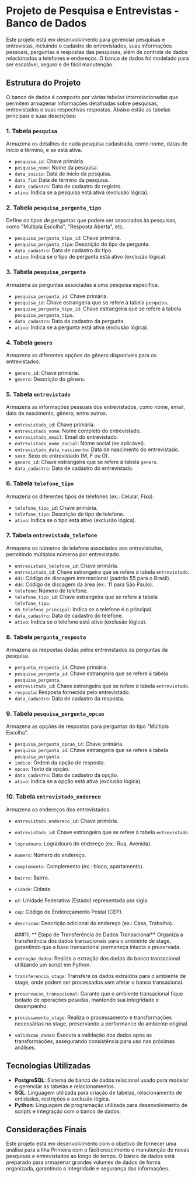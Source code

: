 # Projeto de Pesquisa e Entrevistas - Banco de Dados

Este projeto está em desenvolvimento para gerenciar pesquisas e entrevistas, incluindo o cadastro de entrevistados, suas informações pessoais, perguntas e respostas das pesquisas, além de controle de dados relacionados a telefones e endereços. O banco de dados foi modelado para ser escalável, seguro e de fácil manutenção.

## Estrutura do Projeto

O banco de dados é composto por várias tabelas interrelacionadas que permitem armazenar informações detalhadas sobre pesquisas, entrevistados e suas respectivas respostas. Abaixo estão as tabelas principais e suas descrições:

### 1. **Tabela `pesquisa`**
Armazena os detalhes de cada pesquisa cadastrada, como nome, datas de início e término, e se está ativa.

- `pesquisa_id`: Chave primária.
- `pesquisa_nome`: Nome da pesquisa.
- `data_inicio`: Data de início da pesquisa.
- `data_fim`: Data de término da pesquisa.
- `data_cadastro`: Data de cadastro do registro.
- `ativo`: Indica se a pesquisa está ativa (exclusão lógica).

### 2. **Tabela `pesquisa_pergunta_tipo`**
Define os tipos de perguntas que podem ser associados às pesquisas, como "Múltipla Escolha", "Resposta Aberta", etc.

- `pesquisa_pergunta_tipo_id`: Chave primária.
- `pesquisa_pergunta_tipo`: Descrição do tipo de pergunta.
- `data_cadastro`: Data de cadastro do tipo.
- `ativo`: Indica se o tipo de pergunta está ativo (exclusão lógica).

### 3. **Tabela `pesquisa_pergunta`**
Armazena as perguntas associadas a uma pesquisa específica.

- `pesquisa_pergunta_id`: Chave primária.
- `pesquisa_id`: Chave estrangeira que se refere à tabela `pesquisa`.
- `pesquisa_pergunta_tipo_id`: Chave estrangeira que se refere à tabela `pesquisa_pergunta_tipo`.
- `data_cadastro`: Data de cadastro da pergunta.
- `ativo`: Indica se a pergunta está ativa (exclusão lógica).

### 4. **Tabela `genero`**
Armazena as diferentes opções de gênero disponíveis para os entrevistados.

- `genero_id`: Chave primária.
- `genero`: Descrição do gênero.

### 5. **Tabela `entrevistado`**
Armazena as informações pessoais dos entrevistados, como nome, email, data de nascimento, gênero, entre outros.

- `entrevistado_id`: Chave primária.
- `entrevistado_nome`: Nome completo do entrevistado.
- `entrevistado_email`: Email do entrevistado.
- `entrevistado_nome_social`: Nome social (se aplicável).
- `entrevistado_data_nascimento`: Data de nascimento do entrevistado.
- `sexo`: Sexo do entrevistado (M, F ou O).
- `genero_id`: Chave estrangeira que se refere à tabela `genero`.
- `data_cadastro`: Data de cadastro do entrevistado.

### 6. **Tabela `telefone_tipo`**
Armazena os diferentes tipos de telefones (ex.: Celular, Fixo).

- `telefone_tipo_id`: Chave primária.
- `telefone_tipo`: Descrição do tipo de telefone.
- `ativo`: Indica se o tipo está ativo (exclusão lógica).

### 7. **Tabela `entrevistado_telefone`**
Armazena os números de telefone associados aos entrevistados, permitindo múltiplos números por entrevistado.

- `entrevistado_telefone_id`: Chave primária.
- `entrevistado_id`: Chave estrangeira que se refere à tabela `entrevistado`.
- `ddi`: Código de discagem internacional (padrão 55 para o Brasil).
- `ddd`: Código de discagem da área (ex.: 11 para São Paulo).
- `telefone`: Número de telefone.
- `telefone_tipo_id`: Chave estrangeira que se refere à tabela `telefone_tipo`.
- `eh_telefone_principal`: Indica se o telefone é o principal.
- `data_cadastro`: Data de cadastro do telefone.
- `ativo`: Indica se o telefone está ativo (exclusão lógica).

### 8. **Tabela `pergunta_resposta`**
Armazena as respostas dadas pelos entrevistados às perguntas da pesquisa.

- `pergunta_resposta_id`: Chave primária.
- `pesquisa_pergunta_id`: Chave estrangeira que se refere à tabela `pesquisa_pergunta`.
- `entrevistado_id`: Chave estrangeira que se refere à tabela `entrevistado`.
- `resposta`: Resposta fornecida pelo entrevistado.
- `data_cadastro`: Data de cadastro da resposta.

### 9. **Tabela `pesquisa_pergunta_opcao`**
Armazena as opções de respostas para perguntas do tipo "Múltipla Escolha".

- `pesquisa_pergunta_opcao_id`: Chave primária.
- `pesquisa_pergunta_id`: Chave estrangeira que se refere à tabela `pesquisa_pergunta`.
- `indice`: Ordem da opção de resposta.
- `opcao`: Texto da opção.
- `data_cadastro`: Data de cadastro da opção.
- `ativo`: Indica se a opção está ativa (exclusão lógica).

### 10. **Tabela `entrevistado_endereco`**
Armazena os endereços dos entrevistados.

- `entrevistado_endereco_id`: Chave primária.
- `entrevistado_id`: Chave estrangeira que se refere à tabela `entrevistado`.
- `logradouro`: Logradouro do endereço (ex.: Rua, Avenida).
- `numero`: Número do endereço.
- `complemento`: Complemento (ex.: bloco, apartamento).
- `bairro`: Bairro.
- `cidade`: Cidade.
- `uf`: Unidade Federativa (Estado) representada por sigla.
- `cep`: Código de Endereçamento Postal (CEP).
- `descricao`: Descrição adicional do endereço (ex.: Casa, Trabalho).

  ###11. ** Etapa de Transferência de Dados Transacional**
  Organiza a transferência dos dados transacionais para o ambiente de stage, garantindo que a base transacional permaneça intacta e preservada.

- `extração_dados`: Realiza a extração dos dados do banco transacional utilizando um script em Python.
- `transferencia_stage`: Transfere os dados extraídos para o ambiente de stage, onde podem ser processados sem afetar o banco transacional.
- `preservacao_transacional`: Garante que o ambiente transacional fique isolado de operações pesadas, mantendo sua integridade e desempenho.
- `processamento_stage`: Realiza o processamento e transformações necessárias no stage, preservando a performance do ambiente original.
- `validacao_dados`: Executa a validação dos dados após as transformações, assegurando consistência para uso nas próximas análises.

## Tecnologias Utilizadas

- **PostgreSQL**: Sistema de banco de dados relacional usado para modelar e gerenciar as tabelas e relacionamentos.
- **SQL**: Linguagem utilizada para criação de tabelas, relacionamento de entidades, restrições e exclusão lógica.
- **Python**: Linguagem de programação utilizada para desenvolvimento de scripts e integração com o banco de dados.

## Considerações Finais

Este projeto está em desenvolvimento com o objetivo de fornecer uma análise para a Ilha Primeira com o fácil crescimento e manutenção de novas pesquisas e entrevistados ao longo do tempo. O banco de dados está preparado para armazenar grandes volumes de dados de forma organizada, garantindo a integridade e segurança das informações.
